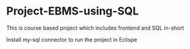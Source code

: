 # Project-EBMS-using-SQL
This is course based project which includes frontend and SQL in-short

Install my-sql connector to run the project in Eclispe

